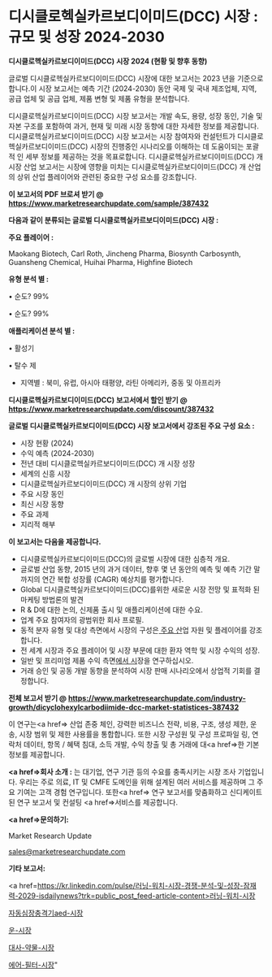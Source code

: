 # 디시클로헥실카르보디이미드(DCC) 시장 : 규모 및 성장 2024-2030

<strong>디시클로헥실카르보디이미드(DCC) 시장 2024 (현황 및 향후 동향)</strong>

글로벌 디시클로헥실카르보디이미드(DCC) 시장에 대한 보고서는 2023 년을 기준으로합니다.이 시장 보고서는 예측 기간 (2024-2030) 동안 국제 및 국내 제조업체, 지역, 공급 업체 및 공급 업체, 제품 변형 및 제품 유형을 분석합니다.

디시클로헥실카르보디이미드(DCC) 시장 보고서는 개발 속도, 용량, 성장 동인, 기술 및 자본 구조를 포함하여 과거, 현재 및 미래 시장 동향에 대한 자세한 정보를 제공합니다. 디시클로헥실카르보디이미드(DCC) 시장 보고서는 시장 참여자와 컨설턴트가 디시클로헥실카르보디이미드(DCC) 시장의 진행중인 시나리오를 이해하는 데 도움이되는 포괄적 인 세부 정보를 제공하는 것을 목표로합니다. 디시클로헥실카르보디이미드(DCC) 개 시장 산업 보고서는 시장에 영향을 미치는 디시클로헥실카르보디이미드(DCC) 개 산업의 상위 산업 플레이어와 관련된 중요한 구성 요소를 강조합니다.



<strong>이 보고서의 PDF 브로셔 받기 @ <a href=https://www.marketresearchupdate.com/sample/387432>https://www.marketresearchupdate.com/sample/387432</a></strong>



<strong>다음과 같이 분류되는 글로벌 디시클로헥실카르보디이미드(DCC) 시장 :</strong>



<strong>주요 플레이어 :</strong>

Maokang Biotech, Carl Roth, Jincheng Pharma, Biosynth Carbosynth, Guansheng Chemical, Huihai Pharma, Highfine Biotech



<strong>유형 분석 별 :</strong>

• 순도? 99%

• 순도? 99%



<strong>애플리케이션 분석 별 :</strong>

• 활성기

• 탈수 제

<ul>
  <li>지역별 : 북미, 유럽, 아시아 태평양, 라틴 아메리카, 중동 및 아프리카</li>
</ul>


<strong>디시클로헥실카르보디이미드(DCC) 보고서에서 할인 받기 @ <a href=https://www.marketresearchupdate.com/discount/387432>https://www.marketresearchupdate.com/discount/387432</a></strong>



<strong>글로벌 디시클로헥실카르보디이미드(DCC) 시장 보고서에서 강조된 주요 구성 요소 :</strong>
<ul>
  <li>시장 현황 (2024)</li>
  <li>수익 예측 (2024-2030)</li>
  <li>전년 대비 디시클로헥실카르보디이미드(DCC) 개 시장 성장</li>
  <li>세계의 신흥 시장</li>
  <li>디시클로헥실카르보디이미드(DCC) 개 시장의 상위 기업</li>
  <li>주요 시장 동인</li>
  <li>최신 시장 동향</li>
  <li>주요 과제</li>
  <li>지리적 해부</li>
</ul>


<strong>이 보고서는 다음을 제공합니다.</strong>
<ul>
  <li>디시클로헥실카르보디이미드(DCC)의 글로벌 시장에 대한 심층적 개요.</li>
  <li>글로벌 산업 동향, 2015 년의 과거 데이터, 향후 몇 년 동안의 예측 및 예측 기간 말까지의 연간 복합 성장률 (CAGR) 예상치를 평가합니다.</li>
  <li>Global 디시클로헥실카르보디이미드(DCC)를위한 새로운 시장 전망 및 표적화 된 마케팅 방법론의 발견</li>
  <li>R &amp; D에 대한 논의, 신제품 출시 및 애플리케이션에 대한 수요.</li>
  <li>업계 주요 참여자의 광범위한 회사 프로필.</li>
  <li>동적 분자 유형 및 대상 측면에서 시장의 구성은<a href=> 주요 산</a>업 자원 및 플레이어를 강조합니다.</li>
  <li>전 세계 시장과 주요 플레이어 및 시장 부문에 대한 환자 역학 및 시장 수익의 성장.</li>
  <li>일반 및 프리미엄 제품 수익 측면<a href=>에서 시</a>장을 연구하십시오.</li>
  <li>거래 승인 및 공동 개발 동향을 분석하여 시장 판매 시나리오에서 상업적 기회를 결정합니다.</li>
</ul>



<strong>전체 보고서 받기 @ <a href=https://www.marketresearchupdate.com/industry-growth/dicyclohexylcarbodiimide-dcc-market-statistices-387432>https://www.marketresearchupdate.com/industry-growth/dicyclohexylcarbodiimide-dcc-market-statistices-387432</a></strong>

이 연구는<a href=> 산업 존중</a> 체인, 강력한 비즈니스 전략, 비용, 구조, 생성 제한, 운송, 시장 범위 및 제한 사용률을 통합합니다. 또한 시장 구성원 및 구성 프로파일 링, 연락처 데이터, 항목 / 혜택 침대, 소득 개발, 수익 창출 및 총 거래에 대<a href=>한 기본 </a>정보를 제공합니다.



<strong><a href=>회사 소</a>개 :</strong>
는 대기업, 연구 기관 등의 수요를 충족시키는 시장 조사 기업입니다. 우리는 주로 의료, IT 및 CMFE 도메인을 위해 설계된 여러 서비스를 제공하며 그 주요 기여는 고객 경험 연구입니다. 또한<a href=> 연구 보</a>고서를 맞춤화하고 신디케이트 된 연구 보고서 및 컨설팅 <a href=>서비스</a>를 제공합니다.



<strong><a href=>문의하기:</a></strong>

Market Research Update

sales@marketresearchupdate.com



<strong>기타 보고서:</strong>

<a href=https://kr.linkedin.com/pulse/러닝-워치-시장-경쟁-분석-및-성장-잠재력-2029-isdailynews?trk=public_post_feed-article-content>러닝-워치-시장</a>

<a href=https://www.linkedin.com/pulse/자동심장충격기aed-시장-세분화-연구-및-목표-고객2029년-analytics-alchemy-360-analysis/>자동심장충격기aed-시장</a>

<a href=https://www.linkedin.com/pulse/운-시장-진입-전략-및-위험-평가2029년-analytics-alchemy-360-analysis-azisf/>운-시장</a>

<a href=https://www.linkedin.com/pulse/대사-약물-시장-동향-및-성장-전망-isdailynews-w2ujf/>대사-약물-시장</a>

<a href=https://www.linkedin.com/pulse/에어-필터-시장-세분화-연구-및-목표-고객2030년-trendsetters-talk-360-analysis-fwm3f/>에어-필터-시장</a>"
